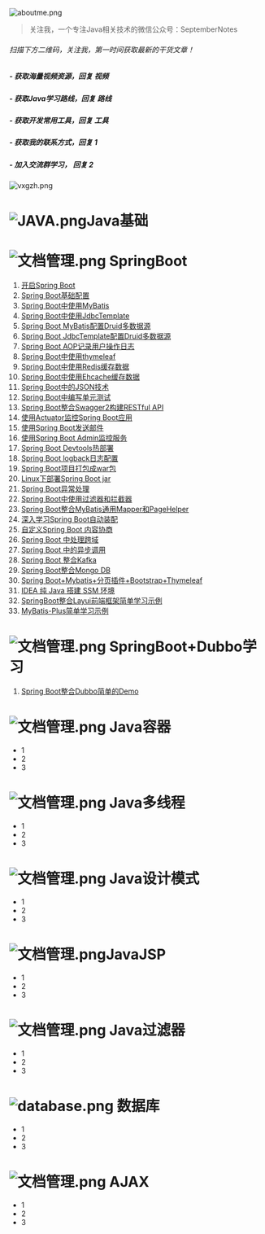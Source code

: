 ![aboutme.png](https://i.loli.net/2019/08/15/gbqdvVlWU9ktrXc.png)

>关注我，一个专注Java相关技术的微信公众号：SeptemberNotes

###### 扫描下方二维码，关注我，第一时间获取最新的干货文章！

##### - 获取海量视频资源，回复 视频
##### - 获取Java学习路线，回复 路线
##### - 获取开发常用工具，回复 工具
##### - 获取我的联系方式，回复 1
##### - 加入交流群学习，  回复 2

![vxgzh.png](https://i.loli.net/2019/08/15/iRWMENy5ouDCsvZ.jpg)




# ![JAVA.png](https://i.loli.net/2019/08/15/KPjsJUNoZRgfGIr.png)Java基础


# ![文档管理.png](https://i.loli.net/2019/08/15/kysi91pjuMn2UTL.png) SpringBoot
 1. [开启Spring Boot](https://note.youdao.com/)
 2. [Spring Boot基础配置](https://note.youdao.com/)
3. [Spring Boot中使用MyBatis](https://note.youdao.com/)
4. [Spring Boot中使用JdbcTemplate](https://note.youdao.com/)
5. [Spring Boot MyBatis配置Druid多数据源](https://note.youdao.com/)
6. [Spring Boot JdbcTemplate配置Druid多数据源](https://note.youdao.com/)
7. [Spring Boot AOP记录用户操作日志](https://note.youdao.com/)
8. [Spring Boot中使用thymeleaf](https://note.youdao.com/)
9. [Spring Boot中使用Redis缓存数据](https://note.youdao.com/)
10. [Spring Boot中使用Ehcache缓存数据](https://note.youdao.com/)
11. [Spring Boot中的JSON技术](https://note.youdao.com/)
12. [Spring Boot中编写单元测试](https://note.youdao.com/)
13. [Spring Boot整合Swagger2构建RESTful API](https://note.youdao.com/)
14. [使用Actuator监控Spring Boot应用](https://note.youdao.com/)
15. [使用Spring Boot发送邮件](https://note.youdao.com/)
16. [使用Spring Boot Admin监控服务](https://note.youdao.com/)
17. [Spring Boot Devtools热部署](https://note.youdao.com/)
18. [Spring Boot logback日志配置](https://note.youdao.com/)
19. [Spring Boot项目打包成war包](https://note.youdao.com/)
20. [Linux下部署Spring Boot jar](https://note.youdao.com/)
21. [Spring Boot异常处理](https://note.youdao.com/)
22. [Spring Boot中使用过滤器和拦截器](https://note.youdao.com/)
23. [Spring Boot整合MyBatis通用Mapper和PageHelper](https://note.youdao.com/)
24. [深入学习Spring Boot自动装配](https://note.youdao.com/)
25. [自定义Spring Boot 内容协商](https://note.youdao.com/)
26. [Spring Boot 中处理跨域](https://note.youdao.com/)
27. [Spring Boot 中的异步调用](https://note.youdao.com/)
28. [Spring Boot 整合Kafka](https://note.youdao.com/)
29. [Spring Boot整合Mongo DB](https://note.youdao.com/)
30. [Spring Boot+Mybatis+分页插件+Bootstrap+Thymeleaf](https://github.com/ajiuyue/SpringBoot-/blob/master/springboot-mybatis-bootstrap-table/Spring%20Boot%2BMybatis%2B%E5%88%86%E9%A1%B5%E6%8F%92%E4%BB%B6%2BBootstrap%2BThymeleaf.md)
30. [IDEA 纯 Java 搭建 SSM 环境](https://github.com/ajiuyue/SpringBoot-/blob/master/ssm-no-xml/IDEA%20%E7%BA%AF%20Java%20%E6%90%AD%E5%BB%BA%20SSM%20%E7%8E%AF%E5%A2%83.md)
30. [SpringBoot整合Layui前端框架简单学习示例](https://github.com/ajiuyue/SpringBoot-/blob/master/springboot-layui/SpringBoot%E6%95%B4%E5%90%88Layui%E5%AD%A6%E4%B9%A0%E5%89%8D%E7%AB%AF%E6%A1%86%E6%9E%B6Layui.md)
30. [MyBatis-Plus简单学习示例](https://github.com/ajiuyue/SpringBoot-/blob/master/springboot-mybatisplus/SpringBoot%2BMybatisPlus.md)


# ![文档管理.png](https://i.loli.net/2019/08/15/kysi91pjuMn2UTL.png) SpringBoot+Dubbo学习

1. [Spring Boot整合Dubbo简单的Demo](https://github.com/ajiuyue/SpringBoot-/blob/master/springboot-dubbo-zookeeper/Spring%20Boot%E6%95%B4%E5%90%88Dubbo%26Zookeeper.md)


# ![文档管理.png](https://i.loli.net/2019/08/15/kysi91pjuMn2UTL.png) Java容器

- 1
- 2
- 3


# ![文档管理.png](https://i.loli.net/2019/08/15/kysi91pjuMn2UTL.png) Java多线程

- 1
- 2
- 3


# ![文档管理.png](https://i.loli.net/2019/08/15/kysi91pjuMn2UTL.png) Java设计模式

- 1
- 2
- 3


# ![文档管理.png](https://i.loli.net/2019/08/15/kysi91pjuMn2UTL.png)JavaJSP

- 1
- 2
- 3



# ![文档管理.png](https://i.loli.net/2019/08/15/kysi91pjuMn2UTL.png) Java过滤器

- 1
- 2
- 3


# ![database.png](https://i.loli.net/2019/08/15/IlwSLkmi6W3Cxg9.png)  数据库

- 1
- 2
- 3


# ![文档管理.png](https://i.loli.net/2019/08/15/kysi91pjuMn2UTL.png)  AJAX

- 1
- 2
- 3

